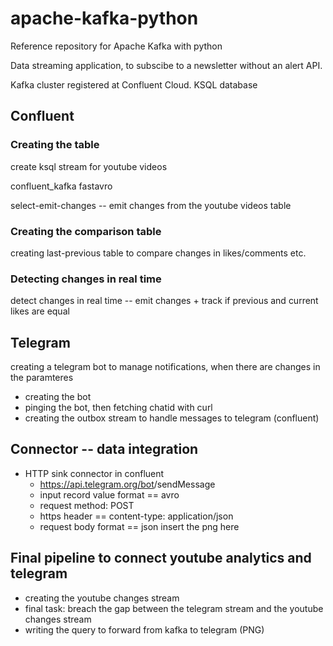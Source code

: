# apache-kafka-python
 Reference repository for Apache Kafka with python

Data streaming application, to subscibe to a newsletter without an alert API.

Kafka cluster registered at Confluent Cloud. 
KSQL database

## Confluent 

### Creating the table
create ksql stream for youtube videos

confluent_kafka
fastavro

select-emit-changes -- emit changes from the youtube videos table

### Creating the comparison table

creating last-previous table to compare changes in likes/comments etc.

### Detecting changes in real time

detect changes in real time -- emit changes + track if previous and current likes are equal

## Telegram
creating a telegram bot to manage notifications, when there are changes in the paramteres
- creating the bot
- pinging the bot, then fetching chatid with curl
- creating the outbox stream to handle messages to telegram (confluent)

## Connector -- data integration
- HTTP sink connector in confluent
    - https://api.telegram.org/bot<token>/sendMessage
    - input record value format == avro
    - request method: POST
    - https header == content-type: application/json
    - request body format == json
insert the png here

## Final pipeline to connect youtube analytics and telegram
- creating the youtube changes stream
- final task: breach the gap between the telegram stream and the youtube changes stream
- writing the query to forward from kafka to telegram (PNG)